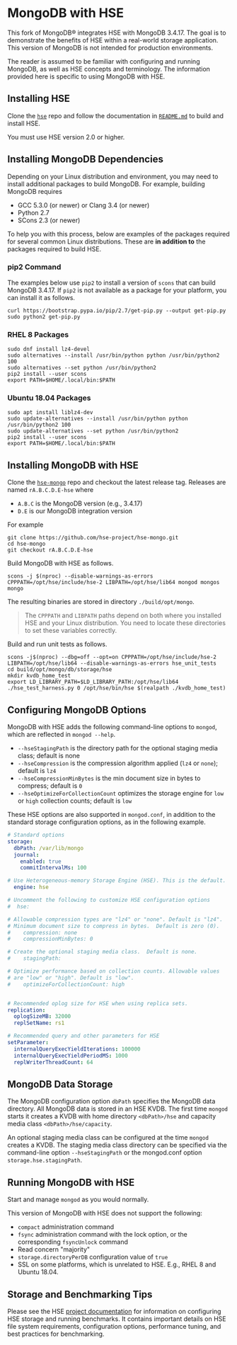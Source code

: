 # MongoDB with HSE

This fork of MongoDB&reg; integrates HSE with MongoDB 3.4.17.  The goal is
to demonstrate the benefits of HSE within a real-world storage application.
This version of MongoDB is not intended for production environments.

The reader is assumed to be familiar with configuring and running MongoDB,
as well as HSE concepts and terminology.
The information provided here is specific to using MongoDB with HSE.


## Installing HSE

Clone the [`hse`](https://github.com/hse-project/hse) repo
and follow the documentation in
[`README.md`](https://github.com/hse-project/hse/blob/master/README.md)
to build and install HSE.

You must use HSE version 2.0 or higher.


## Installing MongoDB Dependencies

Depending on your Linux distribution and environment, you may need to
install additional packages to build MongoDB.
For example, building MongoDB requires

* GCC 5.3.0 (or newer) or Clang 3.4 (or newer)
* Python 2.7
* SCons 2.3 (or newer)

To help you with this process, below are examples of the packages required
for several common Linux distributions.  These are **in addition to**
the packages required to build HSE.

### pip2 Command

The examples below use `pip2` to install a version of `scons` that can
build MongoDB 3.4.17.  If `pip2` is not available as a package for your
platform, you can install it as follows.

```shell
curl https://bootstrap.pypa.io/pip/2.7/get-pip.py --output get-pip.py
sudo python2 get-pip.py
```

### RHEL 8 Packages

```shell
sudo dnf install lz4-devel
sudo alternatives --install /usr/bin/python python /usr/bin/python2 100
sudo alternatives --set python /usr/bin/python2
pip2 install --user scons
export PATH=$HOME/.local/bin:$PATH
```

### Ubuntu 18.04 Packages

```shell
sudo apt install liblz4-dev
sudo update-alternatives --install /usr/bin/python python /usr/bin/python2 100
sudo update-alternatives --set python /usr/bin/python2
pip2 install --user scons
export PATH=$HOME/.local/bin:$PATH
```


## Installing MongoDB with HSE

Clone the [`hse-mongo`](https://github.com/hse-project/hse-mongo) repo
and checkout the latest release tag.  Releases are named `rA.B.C.D.E-hse` where

* `A.B.C` is the MongoDB version (e.g., 3.4.17)
* `D.E` is our MongoDB integration version

For example

```shell
git clone https://github.com/hse-project/hse-mongo.git
cd hse-mongo
git checkout rA.B.C.D.E-hse
```

Build MongoDB with HSE as follows.

```shell
scons -j $(nproc) --disable-warnings-as-errors CPPPATH=/opt/hse/include/hse-2 LIBPATH=/opt/hse/lib64 mongod mongos mongo
```

The resulting binaries are stored in directory `./build/opt/mongo`.

> The `CPPPATH` and `LIBPATH` paths depend on both where you installed HSE
> and your Linux distribution.  You need to locate these directories to
> set these variables correctly.

Build and run unit tests as follows.

```shell
scons -j$(nproc) --dbg=off --opt=on CPPPATH=/opt/hse/include/hse-2 LIBPATH=/opt/hse/lib64 --disable-warnings-as-errors hse_unit_tests
cd build/opt/mongo/db/storage/hse
mkdir kvdb_home_test
export LD_LIBRARY_PATH=$LD_LIBRARY_PATH:/opt/hse/lib64
./hse_test_harness.py 0 /opt/hse/bin/hse $(realpath ./kvdb_home_test)
```

## Configuring MongoDB Options

MongoDB with HSE adds the following command-line options to `mongod`,
which are reflected in `mongod --help`.

* `--hseStagingPath` is the directory path for the optional staging media class; default is none
* `--hseCompression` is the compression algorithm applied (`lz4` or `none`); default is `lz4`
* `--hseCompressionMinBytes` is the min document size in bytes to compress; default is `0`
* `--hseOptimizeForCollectionCount` optimizes the storage engine for `low` or `high` collection counts; default is `low`

These HSE options are also supported in `mongod.conf`, in addition
to the standard storage configuration options, as in the following example.

```yaml
# Standard options
storage:
  dbPath: /var/lib/mongo
  journal:
    enabled: true
    commitIntervalMs: 100

# Use Heterogeneous-memory Storage Engine (HSE). This is the default.
  engine: hse

# Uncomment the following to customize HSE configuration options
#  hse:

# Allowable compression types are "lz4" or "none". Default is "lz4".
# Minimum document size to compress in bytes.  Default is zero (0).
#    compression: none
#    compressionMinBytes: 0

# Create the optional staging media class.  Default is none.
#    stagingPath:

# Optimize performance based on collection counts. Allowable values
# are "low" or "high". Default is "low".
#    optimizeForCollectionCount: high


# Recommended oplog size for HSE when using replica sets.
replication:
  oplogSizeMB: 32000
  replSetName: rs1

# Recommended query and other parameters for HSE
setParameter:
  internalQueryExecYieldIterations: 100000
  internalQueryExecYieldPeriodMS: 1000
  replWriterThreadCount: 64
```

## MongoDB Data Storage

The MongoDB configuration option `dbPath` specifies the MongoDB data directory.
All MongoDB data is stored in an HSE KVDB.  The first time `mongod` starts
it creates a KVDB with home directory `<dbPath>/hse` and capacity media class
`<dbPath>/hse/capacity`.

An optional staging media class can be configured at the time `mongod` creates
a KVDB.  The staging media class directory can be specified via the
command-line option `--hseStagingPath` or the mongod.conf option
`storage.hse.stagingPath`.


## Running MongoDB with HSE

Start and manage `mongod` as you would normally.

This version of MongoDB with HSE does not support the following:

* `compact` administration command
* `fsync` administration command with the lock option, or the
corresponding `fsyncUnlock` command
* Read concern "majority"
* `storage.directoryPerDB` configuration value of `true`
* SSL on some platforms, which is unrelated to HSE.  E.g., RHEL 8 and
Ubuntu 18.04.


## Storage and Benchmarking Tips

Please see the HSE [project documentation](https://hse-project.github.io/)
for information on configuring HSE storage and running benchmarks.
It contains important details on HSE file system requirements, configuration
options, performance tuning, and best practices for benchmarking.
